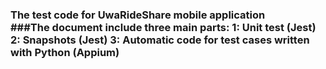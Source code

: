 ### The test code for UwaRideShare mobile application <br>									                                      						###The document include three main parts:																																											                	1: Unit test (Jest)																																																						2: Snapshots (Jest)																																																						3: Automatic code for test cases written with Python (Appium)
